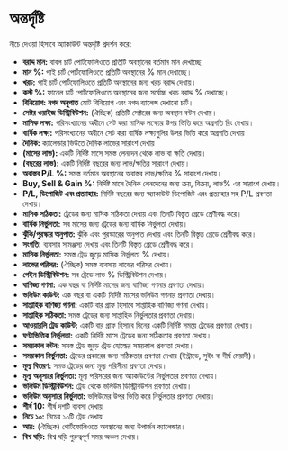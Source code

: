 # **অন্তর্দৃষ্টি**

নীচে দেওয়া হিসাবে অ্যাকাউন্ট অন্তর্দৃষ্টি প্রদর্শন করে:
  - **বরাদ্দ মান:** বাবল চার্ট পোর্টফোলিওতে প্রতিটি অবস্থানের বর্তমান মান দেখাচ্ছে
  - **মান %:** পাই চার্ট পোর্টফোলিওতে প্রতিটি অবস্থানের % মান দেখাচ্ছে।
  - **খরচ:** পাই চার্ট পোর্টফোলিওতে প্রতিটি অবস্থানের জন্য খরচ বরাদ্দ দেখায়।
  - **কস্ট %:** ফানেল চার্ট পোর্টফোলিওতে অবস্থানের জন্য সর্বোচ্চ খরচ বরাদ্দ % দেখাচ্ছে।
  - **বিনিয়োগ: নগদ অনুপাত** মোট বিনিয়োগ এবং নগদ ব্যালেন্স দেখানো চার্ট।
  - **সেক্টর ওয়াইজ ডিস্ট্রিবিউশন:** (ঐচ্ছিক) প্রতিটি সেক্টরের জন্য অবস্থান বন্টন দেখায়।
  - **মাসিক লক্ষ্য:** পরিসংখ্যানের অধীনে সেট করা মাসিক লক্ষ্যের উপর ভিত্তি করে অগ্রগতি রিং দেখায়।
  - **বার্ষিক লক্ষ্য:** পরিসংখ্যানের অধীনে সেট করা বার্ষিক লক্ষ্যগুলির উপর ভিত্তি করে অগ্রগতি দেখায়।
  - **দৈনিক:** ক্যালেন্ডার ভিউতে দৈনিক লাভের সারাংশ দেখায়
  - **(মাসের লাভ):** একটি নির্দিষ্ট মাসে সমস্ত লেনদেন থেকে লাভ বা ক্ষতি দেখায়।
  - **(বছরের লাভ):** একটি নির্দিষ্ট বছরের জন্য লাভ/ক্ষতির সারাংশ দেখায়।
  - **অবাস্তব P/L %:** সমস্ত বর্তমান অবস্থানের অবাস্তব লাভ/ক্ষতির % সারাংশ দেখায়।
  - **Buy, Sell & Gain %:** নির্দিষ্ট মাসে দৈনিক লেনদেনের জন্য ক্রয়, বিক্রয়, লাভ% এর সারাংশ দেখায়।
  - **P/L, ডিপোজিট এবং প্রত্যাহার:** নির্দিষ্ট বছরের জন্য অ্যাকাউন্ট ডিপোজিট এবং প্রত্যাহার সহ P/L প্রবণতা দেখায়।
  - **মাসিক সঠিকতা:** ট্রেডের জন্য মাসিক সঠিকতা দেখায় এবং তিনটি বিস্তৃত গ্রেডে শ্রেণীবদ্ধ করে।
  - **বার্ষিক নির্ভুলতা:** সব মাসের জন্য ট্রেডের জন্য বার্ষিক নির্ভুলতা দেখায়।
  - **ঝুঁকি/পুরস্কার অনুপাত:** ঝুঁকি এবং পুরস্কারের অনুপাত দেখায় এবং তিনটি বিস্তৃত গ্রেডে শ্রেণীবদ্ধ করে।
  - **সংগতি:** ব্যবসার সামঞ্জস্য দেখায় এবং তিনটি বিস্তৃত গ্রেডে শ্রেণীবদ্ধ করে।
  - **মাসিক নির্ভুলতা:** সমস্ত ট্রেড জুড়ে মাসিক নির্ভুলতা % দেখায়।
  - **লাভের পরিসর:** (ঐচ্ছিক) সমস্ত ব্যবসায় লাভের পরিসর দেখায়।
  - **গেইন ডিস্ট্রিবিউশন:** সব ট্রেডে লাভ % ডিস্ট্রিবিউশন দেখায়।
  - **বাণিজ্য গণনা:** এক বছর বা নির্দিষ্ট মাসের জন্য বাণিজ্য গণনার প্রবণতা দেখায়।
  - **ভলিউম কাউন্ট:** এক বছর বা একটি নির্দিষ্ট মাসের ভলিউম গণনার প্রবণতা দেখায়।
  - **সাপ্তাহিক বাণিজ্য গণনা:** একটি বার গ্রাফ হিসাবে সাপ্তাহিক বাণিজ্য গণনা দেখায়।
  - **সাপ্তাহিক সঠিকতা:** সমস্ত ট্রেডের জন্য সাপ্তাহিক নির্ভুলতার প্রবণতা দেখায়।
  - **আওয়ারলি ট্রেড কাউন্ট:** একটি বার গ্রাফ হিসাবে দিনের একটি নির্দিষ্ট সময়ে ট্রেডের প্রবণতা দেখায়।
  - **ঘণ্টাভিত্তিক নির্ভুলতা:** একটি নির্দিষ্ট মাসে ট্রেডের জন্য সঠিকতার প্রবণতা দেখায়।
  - **সময়কাল বন্টন:** সমস্ত ট্রেড জুড়ে ট্রেড হোল্ডের সময়কাল প্রবণতা দেখায়। 
  - **সময়কাল নির্ভুলতা:** ট্রেডের প্রকারের জন্য সঠিকতার প্রবণতা দেখায় (ইন্ট্রাডে, সুইং বা দীর্ঘ মেয়াদী)।
  - **মূল্য বিতরণ:** সমস্ত ট্রেডের জন্য মূল্য পরিসীমা প্রবণতা দেখায়।
  - **মূল্য অনুসারে নির্ভুলতা:** মূল্য পরিসরের জন্য অ্যাকাউন্টের নির্ভুলতার প্রবণতা দেখায়।
  - **ভলিউম ডিস্ট্রিবিউশন:** ট্রেড থেকে ভলিউম ডিস্ট্রিবিউশন প্রবণতা দেখায়।
  - **ভলিউম অনুসারে নির্ভুলতা:** ভলিউমের উপর ভিত্তি করে নির্ভুলতার প্রবণতা দেখায়।
  - **শীর্ষ 10:** শীর্ষ দশটি ব্যবসা দেখায়
  - **নিচে ১০:** নিচের ১০টি ট্রেড দেখায়
  - **আয়:** (ঐচ্ছিক) পোর্টফোলিওতে অবস্থানের জন্য উপার্জন ক্যালেন্ডার।
  - **বিশ্ব ঘড়ি:** বিশ্ব ঘড়ি গুরুত্বপূর্ণ সময় অঞ্চল দেখায়।

